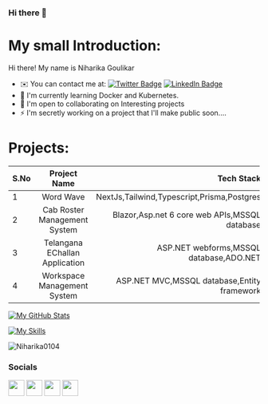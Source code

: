 
### Hi there 👋
# My small Introduction:

Hi there! My name is Niharika Goulikar

* ✉️  You can contact me at: [![Twitter Badge](https://img.shields.io/badge/Twitter-Profile-informational?style=flat&logo=twitter&logoColor=white&color=1CA2F1)](https://twitter.com/NiharikaGoulik1) [![LinkedIn Badge](https://img.shields.io/badge/LinkedIn-Profile-informational?style=flat&logo=linkedin&logoColor=white&color=#0d6da8)](https://www.linkedin.com/in/niharika-goulikar-43a2a01b0/)
* 🧠  I'm currently learning Docker and Kubernetes. 
* 🤝  I'm open to collaborating on Interesting projects
* ⚡  I'm secretly working on a project that I'll make public soon....

# Projects:

| S.No          | Project Name                                  | Tech Stack                                     |Link                                         |
| ------------- |:---------------------------------------------:| ----------------------------------------------:|--------------------------------------------:| 
|1              | Word Wave                                     | NextJs,Tailwind,Typescript,Prisma,Postgres     |[Link](https://github.com/Niharika0104/wordwave) | 
|2              | Cab Roster Management System                  |   Blazor,Asp.net 6 core web APIs,MSSQL database|     [Link](https://github.com/Niharika0104/CabRosterManagementSystem)                     
|3              | Telangana EChallan Application                |    ASP.NET webforms,MSSQL database,ADO.NET     |[Link](https://github.com/Niharika0104/TelanganaEchallan)    | 
|4              | Workspace Management System                   | ASP.NET MVC,MSSQL database,Entity framework    |<a href="#" class="button blue">Link</a>     | 


[![My GitHub Stats](https://github-readme-stats.vercel.app/api/?username=Niharika0104&count_private=true&theme=tokyonight&showicons=true)]()

[![My Skills](https://skillicons.dev/icons?i=react,dotnet,js,java,cs,docker,git,postman,prisma,css,html,postgres,redis,redux,ts,py,c,nodejs,nextjs,mysql,mongodb,githubT&perline=6)](https://skillicons.dev)
<p><img align="center" src="https://github-readme-streak-stats.herokuapp.com/?user=Niharika0104&theme=tokyonight" alt="Niharika0104" /></p>

### Socials

<p align="left"> <a href="https://discord.com/users/niharika3329" target="_blank" rel="noreferrer"><img src="https://raw.githubusercontent.com/danielcranney/readme-generator/main/public/icons/socials/discord.svg" width="32" height="32" /></a> <a href="https://github.com/Niharika0104" target="_blank" rel="noreferrer"><img src="https://raw.githubusercontent.com/danielcranney/readme-generator/main/public/icons/socials/github.svg" width="32" height="32" /></a> <a href="https://www.linkedin.com/in/niharika-goulikar-43a2a01b0/" target="_blank" rel="noreferrer"><img src="https://raw.githubusercontent.com/danielcranney/readme-generator/main/public/icons/socials/linkedin.svg" width="32" height="32" /></a> <a href="https://twitter.com/NiharikaGoulik1" target="_blank" rel="noreferrer"><img src="https://raw.githubusercontent.com/danielcranney/readme-generator/main/public/icons/socials/twitter.svg" width="32" height="32" /></a></p>
